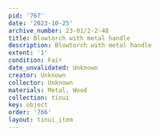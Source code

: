 ```yaml
---
pid: '767'
date: '2023-10-25'
archive_number: 23-01/2-2-48
title: Blowtorch with metal handle
description: Blowtorch with metal handle
extent: '1'
condition: Fair
date_unvalidated: Unknown
creator: Unknown
collector: Unknown
materials: Metal, Wood
collection: tinui
key: object
order: '766'
layout: tinui_item
---
```

